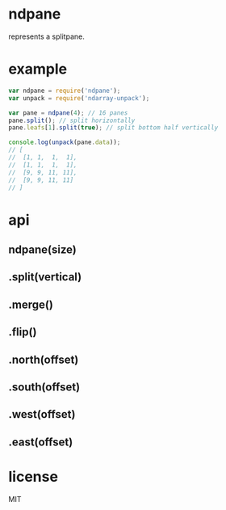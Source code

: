 # ndpane

represents a splitpane.


# example

```js
var ndpane = require('ndpane');
var unpack = require('ndarray-unpack');

var pane = ndpane(4); // 16 panes
pane.split(); // split horizontally
pane.leafs[1].split(true); // split bottom half vertically

console.log(unpack(pane.data));
// [
//  [1, 1,  1,  1],
//  [1, 1,  1,  1],
//  [9, 9, 11, 11],
//  [9, 9, 11, 11]
// ]
```


# api

## ndpane(size)

## .split(vertical)

## .merge()

## .flip()

## .north(offset)

## .south(offset)

## .west(offset)

## .east(offset)


# license

MIT
